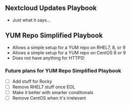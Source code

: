 ## Nextcloud Updates Playbook

  - Just what it says...
  
## YUM Repo Simplified Playbook

  - Allows a simple setup for a YUM repo on RHEL7, 8, or 9
  - Allows a simple setup for a YUM repo on CentOS 8 or 9
  - Does not have anything for HTTPS!
  
### Future plans for YUM Repo Simplified Playbook

- [ ] Add stuff for Rocky
- [ ] Remove RHEL7 stuff once EOL
- [ ] Make it better with smarter conditionals
- [ ] Remove CentOS when it's irrelevant
